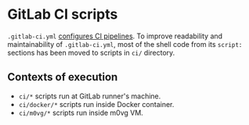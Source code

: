 # GitLab CI scripts

`.gitlab-ci.yml` [configures CI pipelines](https://docs.gitlab.com/ee/ci/yaml/).
To improve readability and maintainability of `.gitlab-ci.yml`, most
of the shell code from its `script:` sections has been moved to
scripts in `ci/` directory.

## Contexts of execution

- `ci/*` scripts run at GitLab runner's machine.
- `ci/docker/*` scripts run inside Docker container.
- `ci/m0vg/*` scripts run inside m0vg VM.
